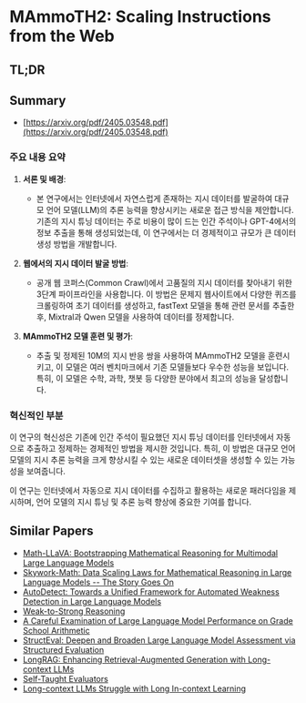 # MAmmoTH2: Scaling Instructions from the Web
## TL;DR
## Summary
- [https://arxiv.org/pdf/2405.03548.pdf](https://arxiv.org/pdf/2405.03548.pdf)

### 주요 내용 요약

1. **서론 및 배경**:
   - 본 연구에서는 인터넷에서 자연스럽게 존재하는 지시 데이터를 발굴하여 대규모 언어 모델(LLM)의 추론 능력을 향상시키는 새로운 접근 방식을 제안합니다. 기존의 지시 튜닝 데이터는 주로 비용이 많이 드는 인간 주석이나 GPT-4에서의 정보 추출을 통해 생성되었는데, 이 연구에서는 더 경제적이고 규모가 큰 데이터 생성 방법을 개발합니다.

2. **웹에서의 지시 데이터 발굴 방법**:
   - 공개 웹 코퍼스(Common Crawl)에서 고품질의 지시 데이터를 찾아내기 위한 3단계 파이프라인을 사용합니다. 이 방법은 문제지 웹사이트에서 다양한 퀴즈를 크롤링하여 초기 데이터를 생성하고, fastText 모델을 통해 관련 문서를 추출한 후, Mixtral과 Qwen 모델을 사용하여 데이터를 정제합니다.

3. **MAmmoTH2 모델 훈련 및 평가**:
   - 추출 및 정제된 10M의 지시 반응 쌍을 사용하여 MAmmoTH2 모델을 훈련시키고, 이 모델은 여러 벤치마크에서 기존 모델들보다 우수한 성능을 보입니다. 특히, 이 모델은 수학, 과학, 챗봇 등 다양한 분야에서 최고의 성능을 달성합니다.

### 혁신적인 부분
이 연구의 혁신성은 기존에 인간 주석이 필요했던 지시 튜닝 데이터를 인터넷에서 자동으로 추출하고 정제하는 경제적인 방법을 제시한 것입니다. 특히, 이 방법은 대규모 언어 모델의 지시 추론 능력을 크게 향상시킬 수 있는 새로운 데이터셋을 생성할 수 있는 가능성을 보여줍니다.

이 연구는 인터넷에서 자동으로 지시 데이터를 수집하고 활용하는 새로운 패러다임을 제시하며, 언어 모델의 지시 튜닝 및 추론 능력 향상에 중요한 기여를 합니다.

## Similar Papers
- [Math-LLaVA: Bootstrapping Mathematical Reasoning for Multimodal Large Language Models](2406.17294.md)
- [Skywork-Math: Data Scaling Laws for Mathematical Reasoning in Large Language Models -- The Story Goes On](2407.08348.md)
- [AutoDetect: Towards a Unified Framework for Automated Weakness Detection in Large Language Models](2406.16714.md)
- [Weak-to-Strong Reasoning](2407.13647.md)
- [A Careful Examination of Large Language Model Performance on Grade School Arithmetic](2405.00332.md)
- [StructEval: Deepen and Broaden Large Language Model Assessment via Structured Evaluation](2408.03281.md)
- [LongRAG: Enhancing Retrieval-Augmented Generation with Long-context LLMs](2406.15319.md)
- [Self-Taught Evaluators](2408.02666.md)
- [Long-context LLMs Struggle with Long In-context Learning](2404.02060.md)
